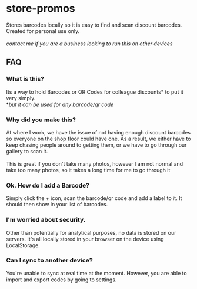 # store-promos
Stores barcodes locally so it is easy to find and scan discount barcodes. Created for personal use only.<br><br>*contact me if you are a business looking to run this on other devices*

## FAQ
### What is this?
Its a way to hold Barcodes or QR Codes for colleague discounts* to put it very simply.<br>
**but it can be used for any barcode/qr code*
### Why did you make this?
At where I work, we have the issue of not having enough discount barcodes so everyone on the shop floor could have one. As a result, we either have to keep chasing people around to getting them, or we have to go through our gallery to scan it.<br><br>
This is great if you don't take many photos, however I am not normal and take too many photos, so it takes a long time for me to go through it
### Ok. How do I add a Barcode?
Simply click the + icon, scan the barcode/qr code and add a label to it. It should then show in your list of barcodes.
### I'm worried about security.
Other than potentially for analytical purposes, no data is stored on our servers. It's all locally stored in your browser on the device using LocalStorage.
### Can I sync to another device?
You're unable to sync at real time at the moment. However, you are able to import and export codes by going to settings.

